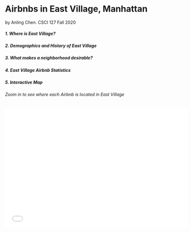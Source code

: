 # Airbnbs in East Village, Manhattan
by Anling Chen. CSCI 127 Fall 2020
##### 1. Where is East Village?
##### 2. Demographics and History of East Village
##### 3. What makes a neighborhood desirable?
##### 4. East Village Airbnb Statistics 
##### 5. Interactive Map
###### Zoom in to see where each Airbnb is located in East Village
<iframe src="airbnblocations.html" width="600" height="400" frameborder="0" frameborder="0" marginwidth="0" marginheight="0" allowfullscreen></iframe>
